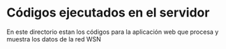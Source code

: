 # Códigos ejecutados en el servidor
En este directorio estan los códigos para la aplicación web que procesa y muestra los datos de la red WSN
